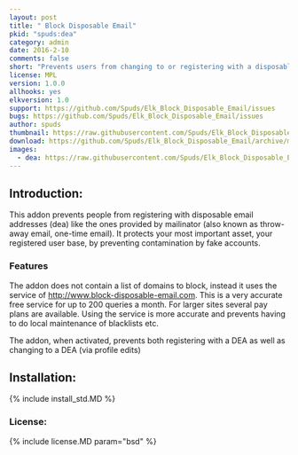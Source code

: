```yaml
---
layout: post
title: " Block Disposable Email"
pkid: "spuds:dea"
category: admin
date: 2016-2-10
comments: false
short: "Prevents users from changing to or registering with a disposable email address"
license: MPL
version: 1.0.0
allhooks: yes
elkversion: 1.0
support: https://github.com/Spuds/Elk_Block_Disposable_Email/issues
bugs: https://github.com/Spuds/Elk_Block_Disposable_Email/issues
author: spuds
thumbnail: https://raw.githubusercontent.com/Spuds/Elk_Block_Disposable_Email/master/sample_images/dea.jpg
download: https://github.com/Spuds/Elk_Block_Disposable_Email/archive/master.zip
images:
  - dea: https://raw.githubusercontent.com/Spuds/Elk_Block_Disposable_Email/master/sample_images/dea.jpg
---
```


## Introduction:
This addon prevents people from registering with disposable email addresses (dea) like the ones provided by mailinator (also known as throw-away email, one-time email). It protects your most important asset, your registered user base, by preventing contamination by fake accounts.

### Features
The addon does not contain a list of domains to block, instead it uses the service of http://www.block-disposable-email.com. This is a very accurate free service for up to 200 queries a month. For larger sites several pay plans are available.  Using the service is more accurate and prevents having to do local maintenance of blacklists etc.

The addon, when activated, prevents both registering with a DEA as well as changing to a DEA (via profile edits)

## Installation:
{% include install_std.MD %}

### License:
{% include license.MD param="bsd" %}
